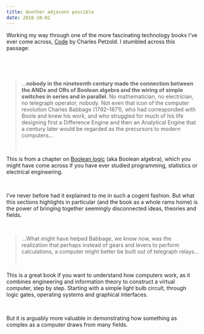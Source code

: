 ```yaml
---
title: Another adjacent possible
date: 2018-10-02
---
```


<!--kg-card-begin: html--><p>Working my way through one of the more fascinating technology books I&#8217;ve ever come across, <a href="https://www.goodreads.com/book/show/21948821-code">Code</a> by Charles Petzold. I stumbled across this passage:</p><br>
<p><!----></p><br>
<blockquote><p>
  &#8230;<strong>nobody in the nineteenth century made the connection between the ANDs and ORs of Boolean algebra and the wiring of simple switches in series and in parallel</strong>. No mathematician, no electrician, no telegraph operator, nobody. Not even that icon of the computer revolution Charles Babbage (1792–1871), who had corresponded with Boole and knew his work, and who struggled for much of his life designing first a Difference Engine and then an Analytical Engine that a century later would be regarded as the precursors to modern computers&#8230;
</p><br></blockquote>
<p>This is from a chapter on <a href="https://en.wikipedia.org/wiki/Boolean_algebra">Boolean logic</a> (aka Boolean algebra), which you might have come across if you have ever studied programming, statistics or electrical engineering.</p><br>
<p>I’ve never before had it explained to me in such a cogent fashion. But what this sections highlights in particular (and the book as a whole rams home) is the power of bringing together seemingly disconnected ideas, theories and fields.</p><br>
<blockquote><p>
  &#8230;What might have helped Babbage, we know now, was the realization that perhaps instead of gears and levers to perform calculations, a computer might better be built out of telegraph relays&#8230;
</p><br></blockquote>
<p>This is a great book if you want to understand how computers work, as it combines engineering and information theory to construct a virtual computer, step by step. Starting with a simple light bulb circuit, through logic gates, operating systems and graphical interfaces.</p><br>
<p>But it is arguably more valuable in demonstrating how something as complex as a computer draws from many fields.</p><br>
<!--kg-card-end: html-->